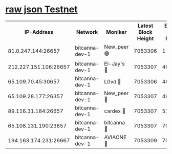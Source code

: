 [raw json Testnet](https://rpc-check.bcat.stavr.tech/bcat/rpc-bcat-result.json)
=


<table><tr><th>IP-Address</th><th>Network</th><th>Moniker</th><th>Latest Block Height</th><th>Earliest Block Height</th><th>Catching Up</th><th>Tx Index</th><th>Voting Power</th><th>Scan Time</th></tr><tr><td>81.0.247.144:26657</td><td>bitcanna-dev-1</td><td>New_peer 🟢</td><td>7053306</td><td>1</td><td>False</td><td>on</td><td>0</td><td>2024-03-26T01:35:35.011437352UTC</td></tr><tr><td>212.227.151.106:26657</td><td>bitcanna-dev-1</td><td>El-Jay's 🔴</td><td>7053307</td><td>4670391</td><td>False</td><td>on</td><td>2218364</td><td>2024-03-26T01:35:41.644863874UTC</td></tr><tr><td>65.109.70.45:30657</td><td>bitcanna-dev-1</td><td>L0vd 🔴</td><td>7053306</td><td>4828155</td><td>False</td><td>on</td><td>308120</td><td>2024-03-26T01:35:35.303543835UTC</td></tr><tr><td>65.109.28.177:26357</td><td>bitcanna-dev-1</td><td>New_peer 🔴</td><td>7053307</td><td>4952911</td><td>False</td><td>on</td><td>2237167</td><td>2024-03-26T01:35:42.297623176UTC</td></tr><tr><td>89.116.31.184:26657</td><td>bitcanna-dev-1</td><td>cardex 🔴</td><td>7053307</td><td>5185001</td><td>False</td><td>on</td><td>1</td><td>2024-03-26T01:35:41.970003544UTC</td></tr><tr><td>65.108.131.190:23857</td><td>bitcanna-dev-1</td><td>bitcanna 🔴</td><td>7053307</td><td>7049307</td><td>False</td><td>off</td><td>378646</td><td>2024-03-26T01:35:42.617821127UTC</td></tr><tr><td>194.163.174.231:26667</td><td>bitcanna-dev-1</td><td>AVIAONE 🔴</td><td>7053309</td><td>7051661</td><td>False</td><td>on</td><td>1949865</td><td>2024-03-26T01:35:51.114240843UTC</td></tr></table>